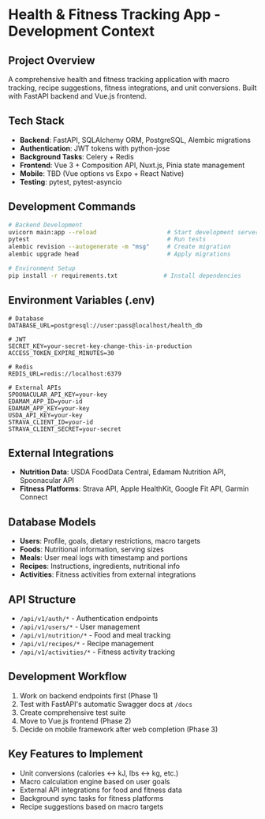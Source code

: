 # Health & Fitness Tracking App - Development Context

## Project Overview
A comprehensive health and fitness tracking application with macro tracking, recipe suggestions, fitness integrations, and unit conversions. Built with FastAPI backend and Vue.js frontend.

## Tech Stack
- **Backend**: FastAPI, SQLAlchemy ORM, PostgreSQL, Alembic migrations
- **Authentication**: JWT tokens with python-jose
- **Background Tasks**: Celery + Redis
- **Frontend**: Vue 3 + Composition API, Nuxt.js, Pinia state management
- **Mobile**: TBD (Vue options vs Expo + React Native)
- **Testing**: pytest, pytest-asyncio

## Development Commands
```bash
# Backend Development
uvicorn main:app --reload                    # Start development server
pytest                                       # Run tests
alembic revision --autogenerate -m "msg"     # Create migration
alembic upgrade head                         # Apply migrations

# Environment Setup
pip install -r requirements.txt             # Install dependencies
```

## Environment Variables (.env)
```
# Database
DATABASE_URL=postgresql://user:pass@localhost/health_db

# JWT
SECRET_KEY=your-secret-key-change-this-in-production
ACCESS_TOKEN_EXPIRE_MINUTES=30

# Redis
REDIS_URL=redis://localhost:6379

# External APIs
SPOONACULAR_API_KEY=your-key
EDAMAM_APP_ID=your-id
EDAMAM_APP_KEY=your-key
USDA_API_KEY=your-key
STRAVA_CLIENT_ID=your-id
STRAVA_CLIENT_SECRET=your-secret
```

## External Integrations
- **Nutrition Data**: USDA FoodData Central, Edamam Nutrition API, Spoonacular API
- **Fitness Platforms**: Strava API, Apple HealthKit, Google Fit API, Garmin Connect

## Database Models
- **Users**: Profile, goals, dietary restrictions, macro targets
- **Foods**: Nutritional information, serving sizes
- **Meals**: User meal logs with timestamp and portions
- **Recipes**: Instructions, ingredients, nutritional info
- **Activities**: Fitness activities from external integrations

## API Structure
- `/api/v1/auth/*` - Authentication endpoints
- `/api/v1/users/*` - User management
- `/api/v1/nutrition/*` - Food and meal tracking
- `/api/v1/recipes/*` - Recipe management
- `/api/v1/activities/*` - Fitness activity tracking

## Development Workflow
1. Work on backend endpoints first (Phase 1)
2. Test with FastAPI's automatic Swagger docs at `/docs`
3. Create comprehensive test suite
4. Move to Vue.js frontend (Phase 2)
5. Decide on mobile framework after web completion (Phase 3)

## Key Features to Implement
- Unit conversions (calories ↔ kJ, lbs ↔ kg, etc.)
- Macro calculation engine based on user goals
- External API integrations for food and fitness data
- Background sync tasks for fitness platforms
- Recipe suggestions based on macro targets